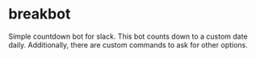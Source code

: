 # breakbot
Simple countdown bot for slack.
This bot counts down to a custom date daily. Additionally, there are custom commands to ask for other options.
